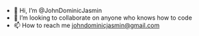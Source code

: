 - 👋 Hi, I’m @JohnDominicJasmin
- 💞️ I’m looking to collaborate on anyone who knows how to code
- 📫 How to reach me johndominicjasmin@gmail.com


<!---
JohnDominicJasmin/JohnDominicJasmin is a ✨ special ✨ repository because its `README.md` (this file) appears on your GitHub profile.
You can click the Preview link to take a look at your changes.
--->
